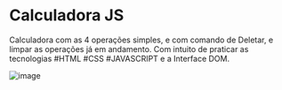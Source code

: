 # Calculadora JS

Calculadora com as 4 operações simples, e com comando de Deletar, e limpar as operações já em andamento. Com intuito de praticar as tecnologias #HTML #CSS #JAVASCRIPT e a Interface DOM.


![image](https://user-images.githubusercontent.com/100312812/196002148-918ade5b-600d-4707-aacc-321d24b9a3a2.png)
